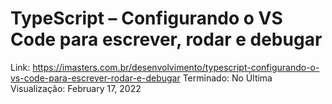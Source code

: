# TypeScript – Configurando o VS Code para escrever, rodar e debugar

Link: https://imasters.com.br/desenvolvimento/typescript-configurando-o-vs-code-para-escrever-rodar-e-debugar
Terminado: No
Última Visualização: February 17, 2022